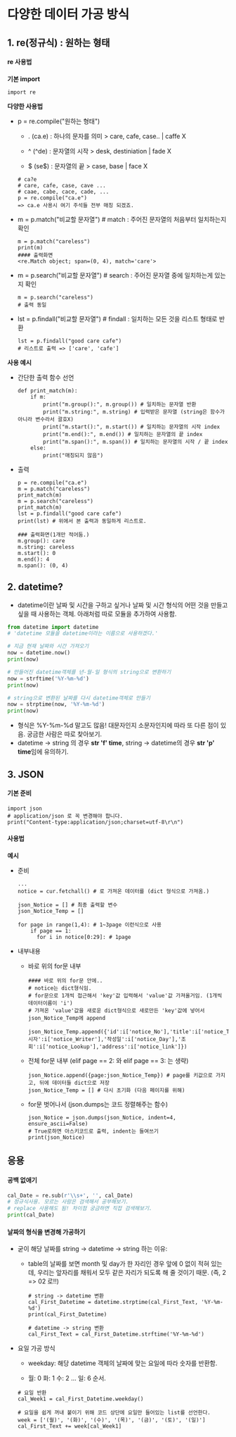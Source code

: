 # 다양한 데이터 가공 방식



## 1. re(정규식) : 원하는 형태



#### re 사용법

**기본 import**

```
import re
```

**다양한 사용법**

* p = re.compile("원하는 형태")

  * . (ca.e) : 하나의 문자를 의미 > care, cafe, case.. | caffe X

  * ^ (^de) : 문자열의 시작 > desk, destiniation | fade X
  * $ (se$) : 문자열의 끝 > case, base | face X

  ```
  # ca?e
  # care, cafe, case, cave ...
  # caae, cabe, cace, cade, ...
  p = re.compile("ca.e")
  => ca.e 사용시 여기 주석들 전부 매칭 되겠죠.
  ```

* m = p.match("비교할 문자열") \# match : 주어진 문자열의 처음부터 일치하는지 확인

  ```
  m = p.match("careless")
  print(m)
  #### 출력화면
  <re.Match object; span=(0, 4), match='care'>
  ```

* m = p.search("비교할 문자열")  \# search : 주어진 문자열 중에 일치하는게 있는지 확인

  ```
  m = p.search("careless")
  # 출력 동일
  ```

* lst = p.findall("비교할 문자열") \# findall : 일치하는 모든 것을 리스트 형태로 반환

  ```
  lst = p.findall("good care cafe")
  # 리스트로 출력 => ['care', 'cafe']
  ```

**사용 예시**

* 간단한 출력 함수 선언

  ```
  def print_match(m):
      if m:
          print("m.group():", m.group()) # 일치하는 문자열 반환
          print("m.string:", m.string) # 입력받은 문자열 (string은 함수가아니라 변수라서 괄호X)
          print("m.start():", m.start()) # 일치하는 문자열의 시작 index
          print("m.end():", m.end()) # 일치하는 문자열의 끝 index
          print("m.span():", m.span()) # 일치하는 문자열의 시작 / 끝 index
      else:
          print("매칭되지 않음")
  ```

* 출력

  ```
  p = re.compile("ca.e") 
  m = p.match("careless")
  print_match(m)
  m = p.search("careless")
  print_match(m)
  lst = p.findall("good care cafe")
  print(lst) # 위에서 본 출력과 동일하게 리스트로.
  
  ### 출력화면(1개만 적어둠.)
  m.group(): care
  m.string: careless
  m.start(): 0
  m.end(): 4
  m.span(): (0, 4)
  ```



## 2. datetime?

- datetime이란 날짜 및 시간을 구하고 싶거나 날짜 및 시간 형식의 어떤 것을 만들고 싶을 때 사용하는 객체. 아래처럼 따로 모듈을 추가하여 사용함.

```python
from datetime import datetime
# 'datetime 모듈을 datetime이라는 이름으로 사용하겠다.'

# 지금 현재 날짜와 시간 가져오기
now = datetime.now()
print(now)

# 만들어진 datetime객체를 년-월-일 형식의 string으로 변환하기
now = strftime('%Y-%m-%d')
print(now)

# string으로 변환된 날짜를 다시 datetime객체로 만들기
now = strptime(now, '%Y-%m-%d')
print(now)
```

- 형식은 %Y-%m-%d 말고도 많음! 대문자인지 소문자인지에 따라 또 다른 점이 있음. 궁금한 사람은 따로 찾아보기.
- datetime → string 의 경우 **str 'f' time**, string → datetime의 경우 **str 'p' time**임에 유의하기.



## 3. JSON



#### 기본 준비

```
import json
# application/json 로 꼭 변경해야 합니다.
print("Content-type:application/json;charset=utf-8\r\n")
```



#### 사용법

**예시**

* 준비

  ```
  ...
  notice = cur.fetchall() # 로 가져온 데이터를 (dict 형식으로 가져옴.)
  
  json_Notice = [] # 최종 출력할 변수
  json_Notice_Temp = []
  
  for page in range(1,4): # 1~3page 이런식으로 사용
      if page == 1:
      	for i in notice[0:29]: # 1page
  ```

* 내부내용

  * 바로 위의 for문 내부

    ```
    #### 바로 위의 for문 안에..
    # notice는 dict형식임.
    # for문으로 1개씩 접근해서 'key'값 입력해서 'value'값 가져올거임. (1개씩 데이터이름이 'i')
    # 가져온 'value'값을 새로운 dict형식으로 새로만든 'key'값에 넣어서 json_Notice_Temp에 append
    
    json_Notice_Temp.append({'id':i['notice_No'],'title':i['notice_Title'],'게시자':i['notice_Writer'],'작성일':i['notice_Day'],'조회':i['notice_Lookup'],'address':i['notice_link']})
    ```

  * 전체 for문 내부 (elif page == 2: 와 elif page == 3: 는 생략)

    ```
    json_Notice.append({page:json_Notice_Temp}) # page를 키값으로 가지고, 뒤에 데이터들 dict으로 저장
    json_Notice_Temp = [] # 다시 초기화 (다음 페이지를 위해)
    ```

  * for문 벗어나서 (json.dumps는 코드 정렬해주는 함수)

    ```
    json_Notice = json.dumps(json_Notice, indent=4, ensure_ascii=False) 
    # True로하면 아스키코드로 출력, indent는 들여쓰기
    print(json_Notice)
    ```



## 응용



#### 공백 없애기

```python
cal_Date = re.sub(r'\\s+', '', cal_Date)
# 정규식사용. 모르는 사람은 검색해서 공부해보기.
# replace 사용해도 됨! 차이점 궁금하면 직접 검색해보기.
print(cal_Date)
```



#### 날짜의 형식을 변경해 가공하기

- 굳이 해당 날짜를 string → datetime → string 하는 이유:

  * table의 날짜를 보면 month 및 day가 한 자리인 경우 앞에 0 없이 적혀 있는데, 우리는 앞자리를 채워서 모두 같은 자리가 되도록 해 줄 것이기 때문. (즉, 2 => 02 로!!)

    ```
    # string -> datetime 변환
    cal_First_Datetime = datetime.strptime(cal_First_Text, '%Y-%m-%d')
    print(cal_First_Datetime)
    
    # datetime -> string 변환
    cal_First_Text = cal_First_Datetime.strftime('%Y-%m-%d')
    ```

* 요일 가공 방식

  * weekday: 해당 datetime 객체의 날짜에 맞는 요일에 따라 숫자를 반환함.

  * 월: 0 화: 1 수: 2 ... 일: 6 순서.

  ```
  # 요일 반환
  cal_Week1 = cal_First_Datetime.weekday()
  
  # 요일을 쉽게 꺼내 붙이기 위해 코드 상단에 요일만 들어있는 list를 선언한다.
  week = ['(월)', '(화)', '(수)', '(목)', '(금)', '(토)', '(일)']
  cal_First_Text += week[cal_Week1]
  ```

  
